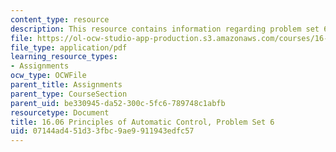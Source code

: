```yaml
---
content_type: resource
description: This resource contains information regarding problem set 6.
file: https://ol-ocw-studio-app-production.s3.amazonaws.com/courses/16-06-principles-of-automatic-control-fall-2012/07144ad451d33fbc9ae9911943edfc57_MIT16_06F12_ProblemsSet_6.pdf
file_type: application/pdf
learning_resource_types:
- Assignments
ocw_type: OCWFile
parent_title: Assignments
parent_type: CourseSection
parent_uid: be330945-da52-300c-5fc6-789748c1abfb
resourcetype: Document
title: 16.06 Principles of Automatic Control, Problem Set 6
uid: 07144ad4-51d3-3fbc-9ae9-911943edfc57
---
```

